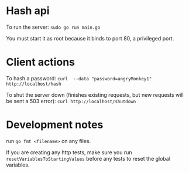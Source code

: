 
# Hash api

To run the server: `sudo go run main.go`

You must start it as root because it binds to port 80, a privileged port.

# Client actions

To hash a password: `curl  --data "password=angryMonkey1" http://localhost/hash`

To shut the server down (finishes existing requests, but new requests will be sent a 503 error): `curl http://localhost/shutdown`

# Development notes

run `go fmt <filename>` on any files.

If you are creating any http tests, make sure you run `resetVariablesToStartingValues` before any tests to reset the global variables.
